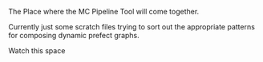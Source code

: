 The Place where the MC Pipeline Tool will come together. 

Currently just some scratch files trying to sort out the appropriate patterns for composing dynamic prefect graphs. 

Watch this space
